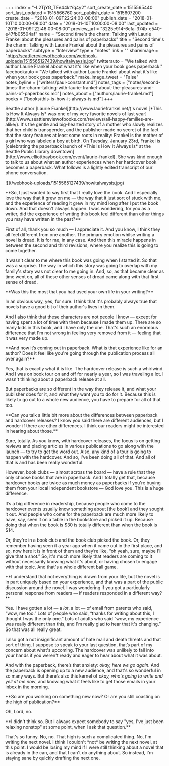 +++
index = "-L2TjYG_TEe44ktYq4y2"
sort_create_date = 1515565440
sort_last_updated = 1515566760
sort_publish_date = 1515607200
create_date = "2018-01-09T22:24:00-08:00"
publish_date = "2018-01-10T10:00:00-08:00"
date = "2018-01-10T10:00:00-08:00"
last_updated = "2018-01-09T22:46:00-08:00"
preview_url = "3225e914-6cfa-374b-e540-e47fb05504af"
name = "Second time's the charm: Talking with Laurie Frankel about the pleasures and pains of paperbacks"
title = "Second time's the charm: Talking with Laurie Frankel about the pleasures and pains of paperbacks"
subtype = "Interview"
type = "notes"
link = ""
shareimage = "http://seattlereviewofbooks.com/webhook-uploads/1515565127439/howitalwaysis.jpg"
twitterauto = "We talked with author Laurie Frankel about what it's like when your book goes paperback."
facebookauto = "We talked with author Laurie Frankel about what it's like when your book goes paperback."
make_image_tweet = "False"
notes_byline = ["writers/paul-constant.md"]
notes_tags = ["notes/second-times-the-charm-talking-with-laurie-frankel-about-the-pleasures-and-pains-of-paperbacks.md"]
notes_about = ["authors/laurie-frankel.md"]
books = ["books/this-is-how-it-always-is.md"]
+++
<p class="intro">Seattle author [Laurie Frankel](http://www.lauriefrankel.net/)'s novel [*This Is How It Always Is* was one of my very favorite novels of last year](http://www.seattlereviewofbooks.com/reviews/all-happy-families-are-alike/). It's the gentle and big-hearted story of a mother who slowly realizes that her child is transgender, and the publisher made no secret of the fact that the story features at least some roots in reality: Frankel is the mother of a girl who was labeled a boy at birth. On Tuesday, January 23rd, Frankel is [celebrating the paperback launch of *This Is How It Always Is* at the Seattle Public Library downtown](http://www.elliottbaybook.com/event/laurie-frankel). She was kind enough to talk to us about what an author experiences when her hardcover book becomes a paperback. What follows is a lightly edited transcript of our phone conversation.</p>

<p class="image-left">![](/webhook-uploads/1515565127439/howitalwaysis.jpg)</p>

<p class="noindent">**So, I just wanted to say first that I really love the book. And I especially love the way that it grew on me — the way that it just sort of stuck with me, and the experience of reading it grew in my mind long after I put the book down. And that doesn't always happen. I was wondering, for you as a writer, did the experience of writing this book feel different than other things you may have written in the past?**</p>

<p class="noindent">First of all, thank you so much — I appreciate it. And you know, I think they all feel different from one another. The primary emotion whilse writing a novel is dread. It is for me, in any case. And then this miracle happens in between the second and third revisions, where you realize this is going to come together.</p> 

It wasn't clear to me where this book was going when I started it. So that was a surprise. The way in which this story was going to overlap with my family's story was not clear to me going in. And, so, as that became clear as time went on, all of these other senses of dread came along with that first sense of dread. 

<p class="noindent">**Was this the most that you had used your own life in your writing?**</p>

<p class="noindent">In an obvious way, yes, for sure. I think that it's probably always true that novels have a good bit of their author's lives in them.</p>

And I also think that these characters are not people I know — except for having spent a lot of time with them because I made them up. There are so many kids in this book, and I have only the one. That's such an enormous difference that I'm not wrong in feeling very removed from it — feeling that it was very made up.

<p class="noindent">**And now it’s coming out in paperback. What is that experience like for an author? Does it feel like you're going through the publication process all over again?**</p>

<p class="noindent">Yes, that is exactly what it is like. The hardcover release is such a whirlwind. And I was on book tour on and off for nearly a year, so I was traveling a lot. I wasn't thinking about a paperback release at all.</p>

But paperbacks are so different in the way they release it, and what your publisher does for it, and what they want you to do for it. Because this is likely to go out to a whole new audience, you have to prepare for all of that too. 

<p class="noindent">**Can you talk a little bit more about the differences between paperback and hardcover releases? I know you said there are different audiences, but I wonder if there are other differences. I think our readers might be interested in hearing about those.**</p>

<p class="noindent">Sure, totally. As you know, with hardcover releases, the focus is on getting reviews and placing articles in various publications to go along with the launch — to try to get the word out. Also, any kind of a tour is going to happen with the hardcover. And so, I've been doing all of that. And all of that is and has been really wonderful.</p>

However, book clubs — almost across the board — have a rule that they only choose books that are in paperback. 
And I totally get that, because hardcover books are twice as much money as paperbacks if you're buying them from your local independent bookstore — God love you. This is a huge difference. 

It’s a big difference in readership, because people who come to the hardcover events usually know something about [the book] and they sought it out. And people who come for the paperback are much more likely to have, say, seen it on a table in the bookstore and picked it up. Because doing that when the book is $30 is totally different than when the book is $14.

Or, they're in a book club and the book club picked the book. Or, they remember having seen it a year ago when it came out in the first place, and so, now here it is in front of them and they’re like, “oh yeah, sure, maybe I'll give that a shot.” So, it's much more likely that readers are coming to it without necessarily knowing what it's about, or having chosen to engage with that topic. And that's a whole different ball game.

<p class="noindent">**I understand that not everything is drawn from your life, but the novel is in part uniquely based on your experience, and that was a part of the public discussion around the novel. I was wondering if you got a particularly personal response from readers — if readers responded in a different way?**</p>

Yes. I have gotten a lot — a *lot*, a lot — of email from parents who said, “wow, me too.” Lots of people who said, “thanks for writing about this, I thought I was the only one.” Lots of adults who said “wow, my experience was really different than this, and I'm really glad to hear that it's changing.”  So that was all really great. 

I also got a not insignificant amount of hate mail and death threats and that sort of thing. I suppose to speak to your last question, that’s part of my concern about what's upcoming. The hardcover was unlikely to fall into your hands if you weren't ready and eager to hear about what it was about.

And with the paperback, there’s that anxiety: *okay, here we go again*. And the paperback is opening up to a new audience, and that's so wonderful in so many ways. But there’s also this kernel of *okay, who's going to write and yell at me now*, and knowing what it feels like to get those emails in your inbox in the morning.

<p class="noindent">**So are you working on something new now? Or are you still coasting on the high of publication?**</p>

<p class="noindent">Oh, Lord, no.</p>

<p class="noindent">**I didn't think so. But I always expect somebody to say "yes, I've just been relaxing nonstop" at some point, when I ask that question.**</p>

<p class="noindent">That's so funny. No, no. That high is such a complicated thing. No, I'm writing the next novel. I think I couldn't *not* be writing the next novel, at this point. I would be losing my mind if I were still thinking about a novel that is already in the can, and that I can't do anything about. So instead, I'm staying sane by quickly drafting the next one.</p>

